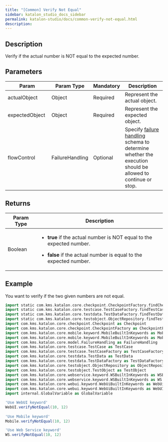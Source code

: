 ```yaml
---
title: "[Common] Verify Not Equal" 
sidebar: katalon_studio_docs_sidebar
permalink: katalon-studio/docs/common-verify-not-equal.html 
description: 
---
```

Description  
-------------

Verify if the actual number is NOT equal to the expected number.

Parameters  
------------

<table><thead><tr><th>Param</th><th>Param Type</th><th>Mandatory</th><th>Description</th></tr></thead><tbody><tr><td><span>actualObject&nbsp;</span></td><td><span>Object&nbsp;</span></td><td>Required</td><td><span>Represent the actual object.</span></td></tr><tr><td><span>expectedObject&nbsp;</span></td><td><span>Object&nbsp;</span></td><td>Required</td><td><span>Represent the expected object.</span></td></tr><tr><td><span>flowControl</span></td><td><span>FailureHandling</span></td><td>Optional</td><td><span>Spec</span><span>ify </span><a href="https://docs.katalon.com/x/qAAM" rel="nofollow">failure handling</a><span> schema to determine whether the execution should be allowed to continue or stop.</span></td></tr></tbody></table>

Returns
-------

<table><thead><tr><th>Param Type</th><th>Description</th></tr></thead><tbody><tr><td><span>Boolean</span></td><td><ul><li><p><span><strong>true</strong>&nbsp;if the actual number is&nbsp;NOT equal to the expected number.</span></p></li><li><p><span><strong>false</strong>&nbsp;if the actual number is equal to the expected number.</span></p></li></ul></td></tr></tbody></table>

Example  
---------

You want to verify if the two given numbers are not equal.

```groovy
import static com.kms.katalon.core.checkpoint.CheckpointFactory.findCheckpoint
import static com.kms.katalon.core.testcase.TestCaseFactory.findTestCase
import static com.kms.katalon.core.testdata.TestDataFactory.findTestData
import static com.kms.katalon.core.testobject.ObjectRepository.findTestObject
import com.kms.katalon.core.checkpoint.Checkpoint as Checkpoint
import com.kms.katalon.core.checkpoint.CheckpointFactory as CheckpointFactory
import com.kms.katalon.core.mobile.keyword.MobileBuiltInKeywords as MobileBuiltInKeywords
import com.kms.katalon.core.mobile.keyword.MobileBuiltInKeywords as Mobile
import com.kms.katalon.core.model.FailureHandling as FailureHandling
import com.kms.katalon.core.testcase.TestCase as TestCase
import com.kms.katalon.core.testcase.TestCaseFactory as TestCaseFactory
import com.kms.katalon.core.testdata.TestData as TestData
import com.kms.katalon.core.testdata.TestDataFactory as TestDataFactory
import com.kms.katalon.core.testobject.ObjectRepository as ObjectRepository
import com.kms.katalon.core.testobject.TestObject as TestObject
import com.kms.katalon.core.webservice.keyword.WSBuiltInKeywords as WSBuiltInKeywords
import com.kms.katalon.core.webservice.keyword.WSBuiltInKeywords as WS
import com.kms.katalon.core.webui.keyword.WebUiBuiltInKeywords as WebUiBuiltInKeywords
import com.kms.katalon.core.webui.keyword.WebUiBuiltInKeywords as WebUI
import internal.GlobalVariable as GlobalVariable

'Use WebUI keyword'
WebUI.verifyNotEqual(10, 12)
 
'Use Mobile keyword'
Mobile.verifyNotEqual(10, 12)

'Use Web Service keyword'
WS.verifyNotEqual(10, 12)
```